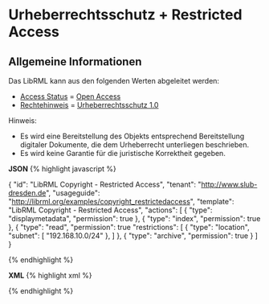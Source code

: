 # Urheberrechtsschutz + Restricted Access
## Allgemeine Informationen

Das LibRML kann aus den folgenden Werten abgeleitet werden:

- [Access Status](https://wiki.dnb.de/pages/viewpage.action?pageId=217533654) = [Open Access](http://purl.org/coar/access_right/c_abf2)
- [Rechtehinweis](https://wiki.dnb.de/pages/viewpage.action?pageId=217533656) = [Urheberrechtsschutz 1.0](http://rightsstatements.org/vocab/InC/1.0/)

Hinweis:
- Es wird eine Bereitstellung des Objekts entsprechend Bereitstellung digitaler Dokumente, die dem Urheberrecht unterliegen beschrieben.
- Es wird keine Garantie für die juristische Korrektheit gegeben.

**JSON**
{% highlight javascript %}

{
  "id": "LibRML Copyright - Restricted Access",
  "tenant": "http://www.slub-dresden.de",
  "usageguide": "http://librml.org/examples/copyright_restrictedaccess",
  "template": "LibRML Copyright - Restricted Access",
    "actions": [
    {
      "type": "displaymetadata",
      "permission": true
    },
    {
      "type": "index",
      "permission": true
    },
    {
      "type": "read",
      "permission": true
      "restrictions": [
        {
          "type": "location",
          "subnet": [
            "192.168.10.0/24"
        },
      ]
    },
    {
      "type": "archive",
      "permission": true
    }
  ]
}

{% endhighlight %}

**XML**
{% highlight xml %}
<?xml version='1.0' encoding='ASCII'?>
<libRML version="0.3">
    <item id="LibRML Copyright - Restricted Access" tenant="http://slub-dresden.de" usageguide="http://librml.org/examples/copyright_restrictedaccess"  template="LibRML Copyright - Restricted Access">
        <action type="displaymetadata" permission="true"/>
        <action type="index" permission="true"/>
        <action type="read" permission="true"/>
        <action type="read" permission="true">
          <restriction type="location" subnet="192.168.10.0/24"/>
        </action>
        <action type="archive" permission="true"/>
    </item>
</libRML>
{% endhighlight %}
